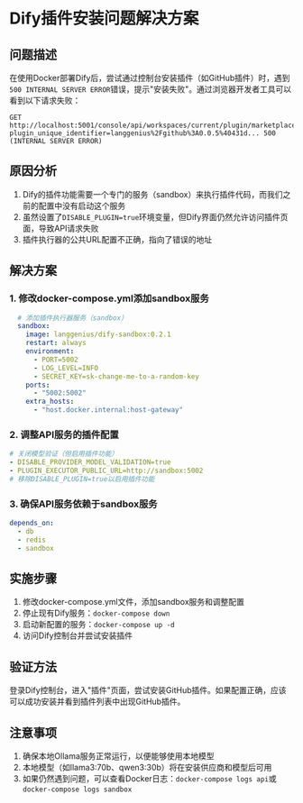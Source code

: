 # Dify插件安装问题解决方案

## 问题描述

在使用Docker部署Dify后，尝试通过控制台安装插件（如GitHub插件）时，遇到`500 INTERNAL SERVER ERROR`错误，提示"安装失败"。通过浏览器开发者工具可以看到以下请求失败：

```
GET http://localhost:5001/console/api/workspaces/current/plugin/marketplace/pkg?plugin_unique_identifier=langgenius%2Fgithub%3A0.0.5%40431d... 500 (INTERNAL SERVER ERROR)
```

## 原因分析

1. Dify的插件功能需要一个专门的服务（sandbox）来执行插件代码，而我们之前的配置中没有启动这个服务
2. 虽然设置了`DISABLE_PLUGIN=true`环境变量，但Dify界面仍然允许访问插件页面，导致API请求失败
3. 插件执行器的公共URL配置不正确，指向了错误的地址

## 解决方案

### 1. 修改docker-compose.yml添加sandbox服务

```yaml
  # 添加插件执行器服务（sandbox）
  sandbox:
    image: langgenius/dify-sandbox:0.2.1
    restart: always
    environment:
      - PORT=5002
      - LOG_LEVEL=INFO
      - SECRET_KEY=sk-change-me-to-a-random-key
    ports:
      - "5002:5002"
    extra_hosts:
      - "host.docker.internal:host-gateway"
```

### 2. 调整API服务的插件配置

```yaml
# 关闭模型验证（但启用插件功能）
- DISABLE_PROVIDER_MODEL_VALIDATION=true
- PLUGIN_EXECUTOR_PUBLIC_URL=http://sandbox:5002
# 移除DISABLE_PLUGIN=true以启用插件功能
```

### 3. 确保API服务依赖于sandbox服务

```yaml
depends_on:
  - db
  - redis
  - sandbox
```

## 实施步骤

1. 修改docker-compose.yml文件，添加sandbox服务和调整配置
2. 停止现有Dify服务：`docker-compose down`
3. 启动新配置的服务：`docker-compose up -d`
4. 访问Dify控制台并尝试安装插件

## 验证方法

登录Dify控制台，进入"插件"页面，尝试安装GitHub插件。如果配置正确，应该可以成功安装并看到插件列表中出现GitHub插件。

## 注意事项

1. 确保本地Ollama服务正常运行，以便能够使用本地模型
2. 本地模型（如llama3:70b、qwen3:30b）将在安装供应商和模型后可用
3. 如果仍然遇到问题，可以查看Docker日志：`docker-compose logs api`或`docker-compose logs sandbox` 